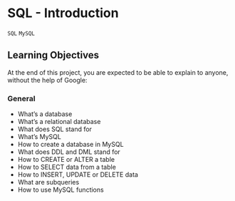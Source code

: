 # SQL - Introduction
`SQL` `MySQL`

## Learning Objectives
At the end of this project, you are expected to be able to explain to anyone, without the help of Google:

### General
- What’s a database
- What’s a relational database
- What does SQL stand for
- What’s MySQL
- How to create a database in MySQL
- What does DDL and DML stand for
- How to CREATE or ALTER a table
- How to SELECT data from a table
- How to INSERT, UPDATE or DELETE data
- What are subqueries
- How to use MySQL functions